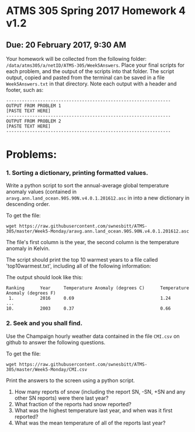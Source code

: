 # ATMS 305 Spring 2017 Homework 4  v1.2
## Due: 20 February 2017, 9:30 AM
Your homework will be collected from the following folder: `/data/atms305/a/netID/ATMS-305/Week5Answers`.  Place your final scripts for each problem, and the output of the scripts into that folder.  The script output, copied and pasted from the terminal can be saved in a file `Week5Answers.txt` in that directory.  Note each output with a header and footer, such as:
```
---------------------------------------------------------------
OUTPUT FROM PROBLEM 1
[PASTE TEXT HERE]
---------------------------------------------------------------
OUTPUT FROM PROBLEM 2
[PASTE TEXT HERE]
---------------------------------------------------------------
```
# Problems:

### 1. Sorting a dictionary, printing formatted values.

Write a python script to sort the annual-average global temperature anomaly values (contained in `aravg.ann.land_ocean.90S.90N.v4.0.1.201612.asc` in into a new dictionary in descending order.

To get the file:
```
wget https://raw.githubusercontent.com/swnesbitt/ATMS-305/master/Week5-Monday/aravg.ann.land_ocean.90S.90N.v4.0.1.201612.asc
```

The file's first column is the year, the second column is the temperature anomaly in Kelvin.

The script should print the top 10 warmest years to a file called 'top10warmest.txt', including all of the following information:

The output should look like this:
```
Ranking      Year     Temperature Anomaly (degrees C)      Temperature Anomaly (degrees F)
 1.          2016     0.69                                 1.24
...
10.          2003     0.37                                 0.66
```

### 2. Seek and you shall find.

Use the Champaign hourly weather data contained in the file `CMI.csv` on github to answer the following questions.

To get the file:
```
wget https://raw.githubusercontent.com/swnesbitt/ATMS-305/master/Week5-Monday/CMI.csv
```

Print the answers to the screen using a python script.

1. How many reports of snow (including the report SN, -SN, +SN and any other SN reports) were there last year?
2. What fraction of the reports had snow reported?
3. What was the highest temperature last year, and when was it first reported?
4. What was the mean temperature of all of the reports last year?
